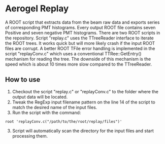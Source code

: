 # Aerogel Replay

A ROOT script that extracts data from the beam raw data and exports series of corresponding PMT histograms. Every output ROOT file contains seven Positive and seven negative PMT histograms.
There are two ROOT scripts in the repository. Script "replay.c" uses the TTreeReader interface to iterate the ROOT trees. It works quick but will more likely crash if the input ROOT files are corrupt.
A better ROOT TFile error handling is implemented in the script "replayConv.c" which uses a conventional TTRee::GetEntry() mechanism for reading the tree. The downside of this mechanism is the speed which is about 10 times more slow compared to the TTreeReader.

## How to use

1. Checkout the script "replay.c" or "replayConv.c" to the folder where the output data will be located.
2. Tweak the RegExp input filename pattern on the line 14 of the script to match the desired name of the input files.
2. Run the script with the command:

```
root 'replayConv.c("/path/to/the/root/replay/files")'
```
3. Script will automatically scan the directory for the input files and start processing them.

